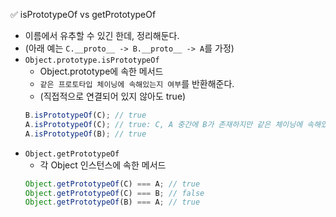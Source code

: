 ✅ isPrototypeOf vs getPrototypeOf
* 이름에서 유추할 수 있긴 한데, 정리해둔다.
* (아래 예는 `C.__proto__ -> B.__proto__ -> A`를 가정)
* `Object.prototype.isPrototypeOf`
  * Object.prototype에 속한 메서드
  * `같은 프로토타입 체이닝에 속해있는지 여부`를 반환해준다.
  * (직접적으로 연결되어 있지 않아도 true)  
  ```javascript
  B.isPrototypeOf(C); // true
  A.isPrototypeOf(C); // true: C, A 중간에 B가 존재하지만 같은 체이닝에 속해있기 때문에
  A.isPrototypeOf(B); // true
  ```
* `Object.getPrototypeOf`
  * 각 Object 인스턴스에 속한 메서드
  ```javascript
  Object.getPrototypeOf(C) === A; // true
  Object.getPrototypeOf(C) === B; // false
  Object.getPrototypeOf(B) === A; // true
  ```